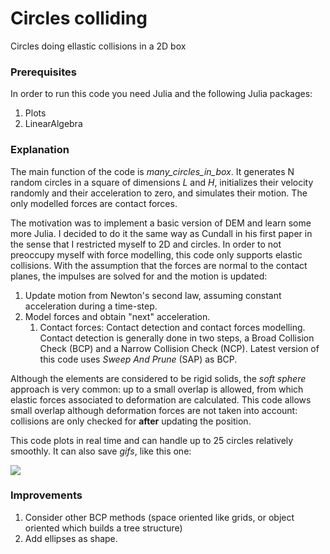 # Circles colliding

Circles doing ellastic collisions in a 2D box

### Prerequisites

In order to run this code you need Julia and the following Julia packages:

1. Plots
2. LinearAlgebra

### Explanation

The main function of the code is _many_circles_in_box_. It generates N random circles in a square of dimensions _L_ and _H_, initializes their velocity randomly and their acceleration to zero, and simulates their motion. The only modelled forces are contact forces.

The motivation was to implement a basic version of DEM and learn some more Julia. I decided to do it the same way as Cundall in his first paper in the sense that I restricted myself to 2D and circles. In order to not preoccupy myself with force modelling, this code only supports elastic collisions. With the assumption that the forces are normal to the contact planes, the impulses are solved for and the motion is updated:
1. Update motion from Newton's second law, assuming constant acceleration during a time-step.
2. Model forces and obtain "next" acceleration.
    1. Contact forces: Contact detection and contact forces modelling. Contact detection is generally done in two steps, a Broad Collision Check (BCP) and a Narrow Collision Check (NCP). Latest version of this code uses _Sweep And Prune_ (SAP) as BCP.

Although the elements are considered to be rigid solids, the _soft sphere_ approach is very common: up to a small overlap is allowed, from which elastic forces associated to deformation are calculated. This code allows small overlap although deformation forces are not taken into account: collisions are only checked for **after** updating the position.

This code plots in real time and can handle up to 25 circles relatively smoothly. It can also save _gifs_, like this one:

![](24FPS_example.gif)

### Improvements
1. Consider other BCP methods (space oriented like grids, or object oriented which builds a tree structure)
2. Add ellipses as shape.
